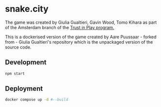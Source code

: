# snake.city

The game was created by Giulia Gualtieri, Gavin Wood, Tomo Kihara as part of the Amsterdam branch of the  <a href="http://trustinplay.eu/">Trust in Play program.</a>

This is a dockerised version of the game created by Aare Puussaar - forked from - Giulia Gualtieri's repository which is the unpackaged version of the source code.

## Development

```bash
npm start
```

## Deployment

```bash
docker compose up -d #--build
```
